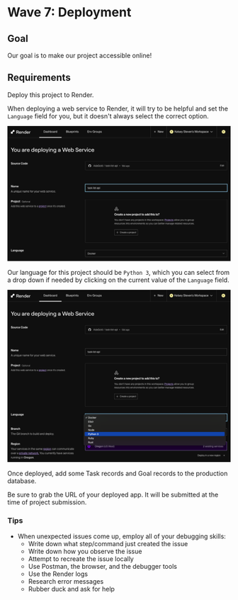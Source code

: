 # Wave 7: Deployment

## Goal

Our goal is to make our project accessible online!

## Requirements

Deploy this project to Render.

When deploying a web service to Render, it will try to be helpful and set the `Language` field for you, but it doesn't always select the correct option.

![A screen shot of Render's UI for deploying a web service with the Language field circled in red showing Docker selected](assets/render-show-language-field.png)

Our language for this project should be `Python 3`, which you can select from a drop down if needed by clicking on the current value of the `Language` field.

![A screen shot of Render's UI for deploying a web service showing the drop down for selecting a runtime value](assets/render-show-language-drop-down.png)

Once deployed, add some Task records and Goal records to the production database.

Be sure to grab the URL of your deployed app. It will be submitted at the time of project submission.

### Tips

- When unexpected issues come up, employ all of your debugging skills:
    - Write down what step/command just created the issue
    - Write down how you observe the issue
    - Attempt to recreate the issue locally
    - Use Postman, the browser, and the debugger tools
    - Use the Render logs
    - Research error messages
    - Rubber duck and ask for help
